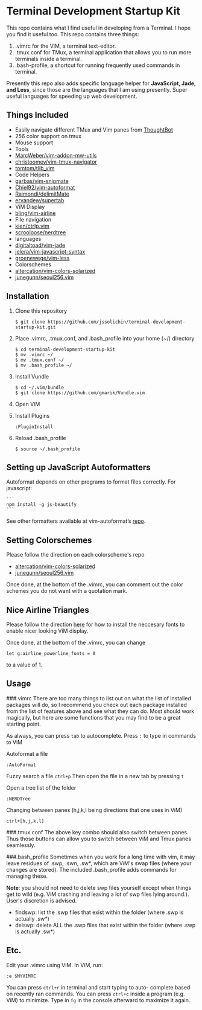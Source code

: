 Terminal Development Startup Kit
=================================

This repo contains what I find useful in developing from a Terminal. I hope you find it useful too. This repo contains three things:

1. .vimrc for the ViM, a terminal text-editor.
2. .tmux.conf for TMux, a terminal application that allows you to run more terminals inside a terminal.
3. .bash-profile, a shortcut for running frequently used commands in terminal.

Presently this repo also adds specific language helper for **JavaScript, Jade, and Less**, since those are the languages that I am using presently. Super useful languages for speeding up web development. 

Things Included
---------------

* Easily navigate different TMux and Vim panes from [ThoughtBot](http://robots.thoughtbot.com/seamlessly-navigate-vim-and-tmux-splits)
* 256 color support on tmux
* Mouse support
* Tools
 * [MarcWeber/vim-addon-mw-utils](MarcWeber/vim-addon-mw-utils)
 * [christoomey/vim-tmux-navigator](christoomey/vim-tmux-navigator)
 * [tomtom/tlib_vim](tomtom/tlib_vim)
* Code Helpers
 * [garbas/vim-snipmate](garbas/vim-snipmate)
 * [Chiel92/vim-autoformat](Chiel92/vim-autoformat)
 * [Raimondi/delimitMate](Raimondi/delimitMate)
 * [ervandew/supertab](ervandew/supertab)
* ViM Display
 * [bling/vim-airline](bling/vim-airline)
* File navigation
 * [kien/ctrlp.vim](kien/ctrlp.vim)
 * [scrooloose/nerdtree](scrooloose/nerdtree)
* languages
 * [digitaltoad/vim-jade](digitaltoad/vim-jade)
 * [jelera/vim-javascript-syntax](jelera/vim-javascript-syntax)
 * [groenewege/vim-less](groenewege/vim-less)
* Colorschemes
 * [altercation/vim-colors-solarized](altercation/vim-colors-solarized)
 * [junegunn/seoul256.vim](junegunn/seoul256.vim)

Installation
-----
1. Clone this repository

    ```
    $ git clone https://github.com/jssolichin/terminal-development-startup-kit.git
    ```

2. Place .vimrc, .tmux.conf, and .bash_profile into your home (~/) directory
 
    ```
    $ cd terminal-development-startup-kit
    $ mv .vimrc ~/
    $ mv .tmux.conf ~/
    $ mv .bash_profile ~/
    ```

3. Install Vundle

    ```
    $ cd ~/.vim/bundle
    $ git clone https://github.com/gmarik/Vundle.vim
    ```

4. Open ViM
5. Install Plugins

	```vim
    :PluginInstall
    ```
6. Reload .bash_profile
    
    ```
    $ source ~/.bash_profile
    ```

Setting up JavaScript Autoformatters
------------------------------------
Autoformat depends on other programs to format files correctly. For javascript:

    ```    
    npm install -g js-beautify
    ```

See other formatters available at vim-autoformat’s [repo](Chiel92/vim-autoformat).

Setting Colorschemes
--------------------
Please follow the direction on each colorscheme's repo

 * [altercation/vim-colors-solarized](altercation/vim-colors-solarized)
 * [junegunn/seoul256.vim](junegunn/seoul256.vim)

Once done, at the bottom of the .vimrc, you can comment out the color schemes you do not want with a quotation mark. 

Nice Airline Triangles
----------------------
Please follow the direction [here](https://powerline.readthedocs.org/en/master/installation.html#patched-fonts) for how to install the neccesary fonts to enable nicer looking ViM display.

Once done, at the bottom of the .vimrc, you can change 

    let g:airline_powerline_fonts = 0

to a value of 1.

Usage
-----
###.vimrc
There are too many things to list out on what the list of installed packages will do, so I recommend you check out each package installed from the list of features above and see what they can do. Most should work magically, but here are some functions that you may find to be a great starting point. 

As always, you can press `tab` to autocomplete. Press `:` to type in commands to ViM

Autoformat a file

    :AutoFormat 

Fuzzy search a file `ctrl+p` Then open the file in a new tab by pressing `t`

Open a tree list of the folder
    
    :NERDTree

Changing between panes (h,j,k,l being directions that one uses in ViM)
    
    ctrl+[h,j,k,l]

###.tmux.conf
The above key combo should also switch between panes. Thus those buttons can allow you to switch between ViM and Tmux panes seamlessly.

###.bash_profile
Sometimes when you work for a long time with vim, it may leave residues of .swp, .swn, .sw*, which are ViM's swap files (where your changes are stored). The included .bash_profile adds commands for managing these.

**Note**: you should not need to delete swp files yourself except when things get to wild (e.g. ViM crashing and leaving a lot of swp files lying around.). User's discretion is advised.

* findswp: list the .swp files that exist within the folder (where .swp is actually .sw*)
* delswp: delete ALL the .swp files that exist within the folder (where .swp is actually .sw*)

Etc.
----
Edit your .vimrc using ViM. In ViM, run:

    :e $MYVIMRC

You can press `ctrl+r` in terminal and start typing to auto- complete based on recently ran commands.
You can press `ctrl+c` inside a program (e.g. ViM) to minimize. Type in `fg` in the console afterward to maximize it again.